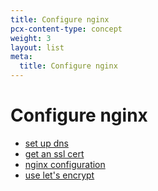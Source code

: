 ```yaml
---
title: Configure nginx
pcx-content-type: concept
weight: 3
layout: list
meta:
  title: Configure nginx
---
```


# Configure nginx

- [set up dns](./dns)
- [get an ssl cert](./cert)
- [nginx configuration](./conf)
- [use let's encrypt](./letsencrypt)
